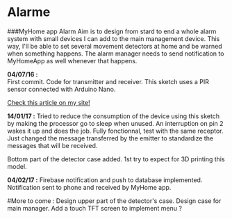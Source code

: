 # Alarme
###MyHome app Alarm
Aim is to design from stard to end a whole alarm system with small devices I can add to the main management device. This way, I'll be able to set several movement detectors at home and be warned when something happens. The alarm manager needs to send notification to MyHomeApp as well whenever that happens.

**04/07/16 :**  
First commit. Code for transmitter and receiver. This sketch uses a PIR sensor connected with Arduino Nano.

  [Check this article on my site!](http://www.madeinfck.com/?p=169)
  
**14/01/17 :**
Tried to reduce the consumption of the device using this sketch by making the processor go to sleep when unused. An interruption on pin 2 wakes it up and does the job. Fully fonctionnal, test with the same receptor. Just changed the message transferred by the emitter to standardize the messages that will be received.

Bottom part of the detector case added. 1st try to expect for 3D printing this model.

**04/02/17 :**
Firebase notification and push to database implemented. Notification sent to phone and received by MyHome app.

#More to come :
Design upper part of the detector's case.
Design case for main manager. Add a touch TFT screen to implement menu ?
